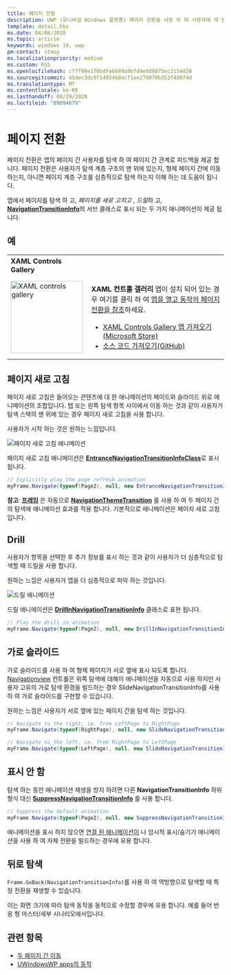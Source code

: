 ```yaml
---
title: 페이지 전환
description: UWP (유니버설 Windows 플랫폼) 페이지 전환을 사용 하 여 사용자에 게 앱의 페이지 간 관계에 대 한 피드백을 제공 하는 방법을 알아봅니다.
template: detail.hbs
ms.date: 04/08/2018
ms.topic: article
keywords: windows 10, uwp
pm-contact: stmoy
ms.localizationpriority: medium
ms.custom: RS5
ms.openlocfilehash: c77f99e170bdfe6689a9bfd4e8d8075ec2154d28
ms.sourcegitcommit: 45dec3dc0f14934b8ecf1ee276070b553f48074d
ms.translationtype: MT
ms.contentlocale: ko-KR
ms.lasthandoff: 08/29/2020
ms.locfileid: "89094679"
---
```

# <a name="page-transitions"></a>페이지 전환

페이지 전환은 앱의 페이지 간 사용자를 탐색 하 여 페이지 간 관계로 피드백을 제공 합니다. 페이지 전환은 사용자가 탐색 계층 구조의 맨 위에 있는지, 형제 페이지 간에 이동 하는지, 아니면 페이지 계층 구조를 심층적으로 탐색 하는지 이해 하는 데 도움이 됩니다.

앱에서 페이지를 탐색 하 고, *페이지를 새로 고치고* , *드릴*하 고, [**NavigationTransitionInfo**](https://docs.microsoft.com/uwp/api/windows.ui.xaml.media.animation.navigationtransitioninfo)의 서브 클래스로 표시 되는 두 가지 애니메이션이 제공 됩니다.

## <a name="examples"></a>예

<table>
<th align="left">XAML Controls Gallery<th>
<tr>
<td><img src="images/xaml-controls-gallery-app-icon.png" alt="XAML controls gallery" width="168"></img></td>
<td>
    <p><strong style="font-weight: semi-bold">XAML 컨트롤 갤러리</strong> 앱이 설치 되어 있는 경우 여기를 클릭 하 여 <a href="xamlcontrolsgallery:/item/PageTransition">앱을 열고 동작의 페이지 전환을 참조</a>하세요.</p>
    <ul>
    <li><a href="https://www.microsoft.com/store/productId/9MSVH128X2ZT">XAML Controls Gallery 앱 가져오기(Microsoft Store)</a></li>
    <li><a href="https://github.com/Microsoft/Xaml-Controls-Gallery">소스 코드 가져오기(GitHub)</a></li>
    </ul>
</td>
</tr>
</table>

## <a name="page-refresh"></a>페이지 새로 고침

페이지 새로 고침은 들어오는 콘텐츠에 대 한 애니메이션의 페이드와 슬라이드 위로 애니메이션의 조합입니다. 탭 또는 왼쪽 탐색 항목 사이에서 이동 하는 것과 같이 사용자가 탐색 스택의 맨 위에 있는 경우 페이지 새로 고침을 사용 합니다.

사용자가 시작 하는 것은 원하는 느낌입니다.

![페이지 새로 고침 애니메이션](images/page-refresh.gif)

페이지 새로 고침 애니메이션은 [**EntranceNavigationTransitionInfoClass**](https://docs.microsoft.com/uwp/api/windows.ui.xaml.media.animation.entrancenavigationtransitioninfo)로 표시 됩니다.

```csharp
// Explicitly play the page refresh animation
myFrame.Navigate(typeof(Page2), null, new EntranceNavigationTransitionInfo());

```

**참고**: [**프레임**](https://docs.microsoft.com/uwp/api/windows.ui.xaml.controls.frame) 은 자동으로 [**NavigationThemeTransition**](https://docs.microsoft.com/uwp/api/windows.ui.xaml.media.animation.navigationthemetransition) 를 사용 하 여 두 페이지 간의 탐색에 애니메이션 효과를 적용 합니다. 기본적으로 애니메이션은 페이지 새로 고침입니다.

## <a name="drill"></a>Drill

사용자가 항목을 선택한 후 추가 정보를 표시 하는 것과 같이 사용자가 더 심층적으로 탐색할 때 드릴을 사용 합니다.

원하는 느낌은 사용자가 앱을 더 심층적으로 파악 하는 것입니다.

![드릴 애니메이션](images/drill.gif)

드릴 애니메이션은 [**DrillInNavigationTransitionInfo**](https://docs.microsoft.com/uwp/api/windows.ui.xaml.media.animation.drillinnavigationtransitioninfo) 클래스로 표현 됩니다.

```csharp
// Play the drill in animation
myFrame.Navigate(typeof(Page2), null, new DrillInNavigationTransitionInfo());
```

## <a name="horizontal-slide"></a>가로 슬라이드

가로 슬라이드를 사용 하 여 형제 페이지가 서로 옆에 표시 되도록 합니다. [Navigationview](../controls-and-patterns/navigationview.md) 컨트롤은 위쪽 탐색에 대해이 애니메이션을 자동으로 사용 하지만 사용자 고유의 가로 탐색 환경을 빌드하는 경우 SlideNavigationTransitionInfo를 사용 하 여 가로 슬라이드를 구현할 수 있습니다.

원하는 느낌은 사용자가 서로 옆에 있는 페이지 간을 탐색 하는 것입니다. 

```csharp
// Navigate to the right, ie. from LeftPage to RightPage
myFrame.Navigate(typeof(RightPage), null, new SlideNavigationTransitionInfo() { Effect = SlideNavigationTransitionEffect.FromRight } );

// Navigate to the left, ie. from RightPage to LeftPage
myFrame.Navigate(typeof(LeftPage), null, new SlideNavigationTransitionInfo() { Effect = SlideNavigationTransitionEffect.FromLeft } );
```

## <a name="suppress"></a>표시 안 함

탐색 하는 동안 애니메이션 재생을 방지 하려면 다른 **NavigationTransitionInfo** 하위 형식 대신 [**SuppressNavigationTransitionInfo**](https://docs.microsoft.com/uwp/api/windows.ui.xaml.media.animation.suppressnavigationtransitioninfo) 를 사용 합니다.

```csharp
// Suppress the default animation
myFrame.Navigate(typeof(Page2), null, new SuppressNavigationTransitionInfo());
```

애니메이션을 표시 하지 않으면 [연결 된 애니메이션이](connected-animation.md) 나 암시적 표시/숨기기 애니메이션을 사용 하 여 자체 전환을 빌드하는 경우에 유용 합니다.

## <a name="backwards-navigation"></a>뒤로 탐색

`Frame.GoBack(NavigationTransitionInfo)`를 사용 하 여 역방향으로 탐색할 때 특정 전환을 재생할 수 있습니다.

이는 화면 크기에 따라 탐색 동작을 동적으로 수정할 경우에 유용 합니다. 예를 들어 반응 형 마스터/세부 시나리오에서입니다.

## <a name="related-topics"></a>관련 항목

- [두 페이지 간 이동](../basics/navigate-between-two-pages.md)
- [UWindowsWP apps의 동작](index.md)
